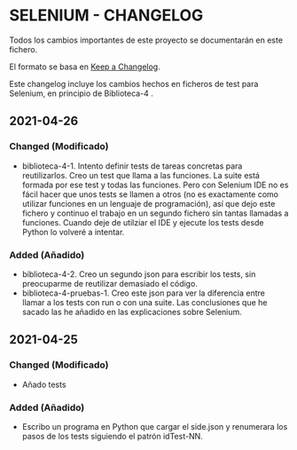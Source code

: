 # SELENIUM - CHANGELOG

Todos los cambios importantes de este proyecto se documentarán en este fichero.

El formato se basa en [Keep a Changelog](https://keepachangelog.com/en/1.0.0/).

Este changelog incluye los cambios hechos en ficheros de test para Selenium, en principio de Biblioteca-4 .

## 2021-04-26

### Changed (Modificado)
- biblioteca-4-1. Intento definir tests de tareas concretas para reutilizarlos. Creo un test que llama a las funciones. La suite está formada por ese test y todas las funciones. Pero con Selenium IDE no es fácil hacer que unos tests se llamen a otros (no es exactamente como utilizar funciones en un lenguaje de programación), así que dejo este fichero y continuo el trabajo en un segundo fichero sin tantas llamadas a funciones. Cuando deje de utilziar el IDE y ejecute los tests desde Python lo volveré a intentar.

### Added (Añadido)
- biblioteca-4-2. Creo un segundo json para escribir los tests, sin preocuparme de reutilizar demasiado el código.
- biblioteca-4-pruebas-1. Creo este json para ver la diferencia entre llamar a los tests con run o con una suite. Las conclusiones que he sacado las he añadido en las explicaciones sobre Selenium.

## 2021-04-25

### Changed (Modificado)
- Añado tests

### Added (Añadido)
- Escribo un programa en Python que cargar el side.json y renumerara los pasos de los tests siguiendo el patrón idTest-NN.

